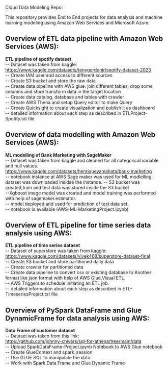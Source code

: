 Cloud Data Modeling Repo:  

This repository provides End to End projects for data analysis and machine learning modeling using Amazon Web Services and Microsoft Azure.  


## Overview of ETL data pipeline with Amazon Web Services (AWS):  
**ETL pipeline of spotify dataset**    
-- Dataset was taken from kaggle:  
 https://www.kaggle.com/datasets/tonygordonjr/spotify-dataset-2023  
-- Create IAM user and access to different sources  
-- Create S3 bucket and store the raw data  
-- Create data pipeline with AWS glue: join different tables, drop some columns and store transform data in the target location  
-- Create data catalog, database and tables with crawler  
-- Create AWS Thena and setup Query editor to make Query  
-- Create Quicksight to create visualization and publish it as dashboard  
-- detailed information about each step as described in ETLProject-Spotify.txt file  
 

## Overview of data modelling with Amazon Web Services (AWS):  
**ML modelling of Bank Marketing with SageMaker**  
-- Dataset was taken from kaggle and cleaned for all categorical variable and null values.  
https://www.kaggle.com/datasets/henriqueyamahata/bank-marketing    
-- notebook instance at AWS Sage maker was used for ML modlelling, dataset was downloaded insidse the instance. 
-- S3 bucket was created,train and test data was stored inside the S3 bucket  
--Xgboost image model was created and model training was performed with help of sagemaker.estimator.  
-- model deployed and used for prediction of test data set.   
-- notebook is available (AWS-ML-MarketingProject.ipynb)    


## Overview of ETL pipeline for time series data analysis using AWS:        
**ETL pipeline of time series dataset**        
-- Dataset of superstore was taken from kaggle:     
https://www.kaggle.com/datasets/vivek468/superstore-dataset-final     
-- Create S3 bucket and store partitioned daily data     
-- Create crawler for partitioned data    
-- Create data pipeline to convert csv or existing database to Another format like json format with help of AWS Glue,Visual ETL.      
-- AWS Triggers to schedule initiating an ETL job.     
-- detailed information about each step as described in ETL-TimeseriesProject.txt file      


## Overview of PySpark DataFrame and Glue DynamicFrame for data analysis using AWS:    
**Data Frame of customer dataset**       
-- Dataset was taken from this link:   
https://github.com/johnny-chivers/sql-for-athena/tree/main/data     
-- Upload SparkDataFrame-Project.ipynb Notebook to AWS Glue notebook  
-- Create GlueContext and spark_session    
-- Use GLUE SQL to manipulate the data    
-- Work with Spark Data Frame and Glue Dynamic Frame    
